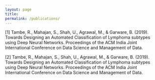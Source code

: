 ```yaml
---
layout: page
title: 
permalink: /publications/
---
```


[1] Tambe, R., Mahajan, S., Shah, U., Agrawal, M., & Garware, B. (2019). Towards Designing an Automated Classification of Lymphoma subtypes using Deep Neural Networks. Proceedings of the ACM India Joint International Conference on Data Science and Management of Data.

[2] Tambe, R., Mahajan, S., Shah, U., Agrawal, M., & Garware, B. (2019). Towards Designing an Automated Classification of Lymphoma subtypes using Deep Neural Networks. Proceedings of the ACM India Joint International Conference on Data Science and Management of Data.


